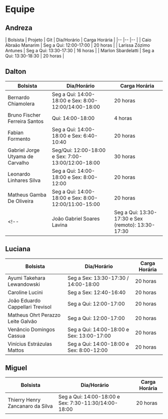 # Equipe

## Andreza

| Bolsista | Projeto | Git | Dia/Horário | Carga Horária |
|-- |-- |-- |
| Caio Abraão Manarim	 | Seg a Qui: 12:00-17:00 | 20 horas |
| Larissa Zózimo Antunes | Seg a Qui: 13:30-17:30 | 16 horas |
| Marlon Sbardelatti | Seg a Qui: 13:30-18:30 | 20 horas |

## Dalton

| Bolsista | Dia/Horário | Carga Horária |
|-- |-- |-- |
| Bernardo Chiamolera | Seg a Qui: 14:00-18:00 e Sex: 8:00-12:00/14:00-18:00 | 20 horas |
| Bruno Fischer Ferreira Santos | Qui: 14:00-18:00 | 4 horas|
| Fabian Formento| Seg a Qui: 14:00-18:00 e Sex: 6:40-10:40 | 20 horas |
| Gabriel Jorge Utyama de Carvalho | Seg/Qui: 12:00-18:00 e Sex: 7:00-13:00/12:00-18:00 | 30 horas |
| Leonardo Linhares Silva | Seg a Qui: 14:00-18:00 e Sex: 8:00-12:00 | 20 horas |
| Matheus Gamba De Oliveira | Seg a Qui: 14:00-18:00 e Sex: 8:00-12:00/11:00-15:00 | 20 horas |
<!--| João Gabriel Soares Lavina | Seg a Qui: 13:30-17:30 e Sex (remoto): 13:30-17:30 | 20 horas | -->

## Luciana

| Bolsista | Dia/Horário | Carga Horária |
|-- |-- |-- |
| Ayumi Takehara Lewandowski | Seg a Sex: 13:30-17:30  / 14:00-18:00 | 20 horas |
| Caroline Lucini | Seg a Sex: 12:40-16:40 | 20 horas |
| João Eduardo Cappellari Trevisol | Seg a Qui: 12:00-17:00 | 20 horas |
| Matheus Ohrt Perazzo Leite Galvão | Seg a Qui: 12:00-17:00 | 20 horas |
| Venâncio Domingos Cassua | Seg a Qui: 14:00-18:00 e Sex: 13:00-17:00 | 20 horas |
| Vinícius Estrázulas Mattos | Seg a Qui: 14:00-18:00 e Sex: 8:00-12:00 | 20 horas |

## Miguel

| Bolsista | Dia/Horário | Carga Horária |
|-- |-- |-- |
| Thierry Henry Zancanaro da Silva | Seg a Qui: 14:00-18:00 e Sex: 7:30-11:30/14:00-18:00 | 20 horas |
